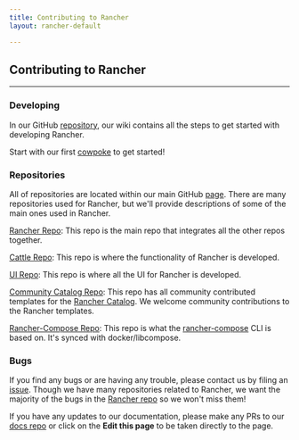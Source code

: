 ```yaml
---
title: Contributing to Rancher
layout: rancher-default

---
```


## Contributing to Rancher
---

### Developing

In our GitHub [repository](https://github.com/rancher/rancher), our wiki contains all the steps to get started with developing Rancher.

Start with our first [cowpoke](https://github.com/rancher/rancher/wiki/Cowpoke-1:-Getting-Started-with-Rancher) to get started!

### Repositories

All of repositories are located within our main GitHub [page](https://github.com/rancher). There are many repositories used for Rancher, but we'll provide descriptions of some of the main ones used in Rancher.

[Rancher Repo](https://github.com/rancher/rancher): This repo is the main repo that integrates all the other repos together. 

[Cattle Repo](https://github.com/rancher/cattle): This repo is where the functionality of Rancher is developed. 

[UI Repo](https://github.com/rancher/ui): This repo is where all the UI for Rancher is developed. 

[Community Catalog Repo](https://github.com/rancher/community-catalog): This repo has all community contributed templates for the [Rancher Catalog]({{site.baseurl}}/rancher/catalog). We welcome community contributions to the Rancher templates. 

[Rancher-Compose Repo](https://github.com/rancher/rancher-compose): This repo is what the [rancher-compose]({{site.baseurl}}/rancher/rancher-compose/) CLI is based on. It's synced with docker/libcompose. 

### Bugs

If you find any bugs or are having any trouble, please contact us by filing an [issue](https://github.com/rancher/rancher/issues/new). Though we have many repositories related to Rancher, we want the majority of the bugs in the [Rancher repo](https://github.com/rancher/rancher) so we won't miss them!

If you have any updates to our documentation, please make any PRs to our [docs repo](https://github.com/rancher/rancher.github.io) or click on the **Edit this page** to be taken directly to the page. 
<br>
<br>